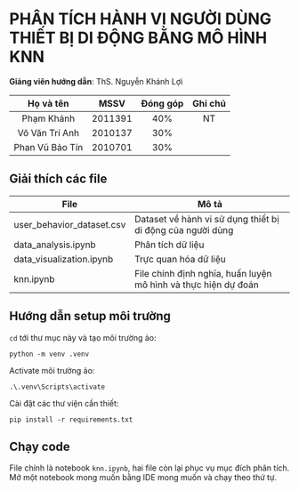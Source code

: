 # PHÂN TÍCH HÀNH VI NGƯỜI DÙNG THIẾT BỊ DI ĐỘNG BẰNG MÔ HÌNH KNN

**Giảng viên hướng dẫn**: ThS. Nguyễn Khánh Lợi

|        Họ và tên       |       MSSV     |     Đóng góp    |     Ghi chú    |
|:----------------------:|:--------------:|:---------------:|:--------------:|
|        Phạm Khánh      |     2011391    |        40%      |        NT      |
|      Võ Văn Trí Anh    |     2010137    |        30%      |                |
|     Phan Vũ Bảo Tín    |     2010701    |        30%      |                |

## Giải thích các file

| File                      | Mô tả                                                          |
|---------------------------|----------------------------------------------------------------|
| user_behavior_dataset.csv | Dataset về hành vi sử dụng thiết bị di động của người dùng     |
| data_analysis.ipynb       | Phân tích dữ liệu                                              |
| data_visualization.ipynb  | Trực quan hóa dữ liệu                                          |
| knn.ipynb                 | File chính định nghĩa, huấn luyện mô hình và thực hiện dự đoán |

## Hướng dẫn setup môi trường

`cd` tới thư mục này và tạo môi trường ảo:
```
python -m venv .venv
```

Activate môi trường ảo:
```
.\.venv\Scripts\activate
```

Cài đặt các thư viện cần thiết:
```
pip install -r requirements.txt
```

## Chạy code

File chính là notebook `knn.ipynb`, hai file còn lại phục vụ mục đích phân tích. Mở một notebook mong muốn bằng IDE mong muốn và chạy theo thứ tự.